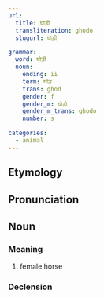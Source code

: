 ```yaml
---
url:
  title: घोड़ी
  transliteration: ghodo
  slugurl: घोड़ी

grammar:
  word: घोड़ी
  noun:
    ending: ii
    term: घोड़
    trans: ghod
    gender: f
    gender_m: घोड़ो
    gender_m_trans: ghodo
    number: s

categories: 
  - animal
---
```


## Etymology

## Pronunciation

## Noun
### Meaning
1. female horse

### Declension
<noun-decl :grammar="grammar"></noun-decl>